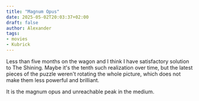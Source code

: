 ```yaml
---
title: "Magnum Opus"
date: 2025-05-02T20:03:37+02:00
draft: false
author: Alexander
tags:
- movies
- Kubrick
---
```


Less than five months on the wagon and I think I have satisfactory solution to The Shining.
Maybe it's the tenth such realization over time, but the latest pieces of the puzzle weren't rotating the whole picture,
which does not make them less powerful and brilliant.

It is the magnum opus and unreachable peak in the medium.
